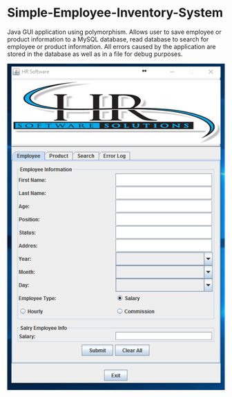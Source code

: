 # Simple-Employee-Inventory-System
Java GUI application using polymorphism. Allows user to save employee or product information to a MySQL database, read database to search for employee or product information.  All errors caused by the application are stored in the database as well as in a file for debug purposes.<br>

![Screenshot](https://raw.githubusercontent.com/CindyLilianaDiaz/Simple-Employee-Inventory-System/master/Screenshots/employeePanel.PNG)
